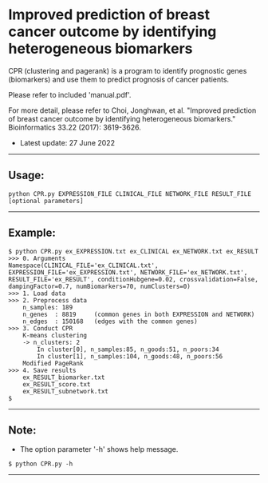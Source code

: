 # Improved prediction of breast cancer outcome by identifying heterogeneous biomarkers

CPR (clustering and pagerank) is a program to identify prognostic genes (biomarkers) and use them to predict prognosis of cancer patients.

Please refer to included 'manual.pdf'.

For more detail, please refer to Choi, Jonghwan, et al. "Improved prediction of breast cancer outcome by identifying heterogeneous biomarkers." Bioinformatics 33.22 (2017): 3619-3626.

- Latest update: 27 June 2022


--------------------------------------------------------------------------------------------
## Usage: 
```
python CPR.py EXPRESSION_FILE CLINICAL_FILE NETWORK_FILE RESULT_FILE [optional parameters]
```
	
--------------------------------------------------------------------------------------------
## Example:
```
$ python CPR.py ex_EXPRESSION.txt ex_CLINICAL ex_NETWORK.txt ex_RESULT
>>> 0. Arguments
Namespace(CLINICAL_FILE='ex_CLINICAL.txt', EXPRESSION_FILE='ex_EXPRESSION.txt', NETWORK_FILE='ex_NETWORK.txt', RESULT_FILE='ex_RESULT', conditionHubgene=0.02, crossvalidation=False, dampingFactor=0.7, numBiomarkers=70, numClusters=0)
>>> 1. Load data
>>> 2. Preprocess data
	n_samples: 189
	n_genes  : 8819     (common genes in both EXPRESSION and NETWORK)
	n_edges  : 150168   (edges with the common genes)
>>> 3. Conduct CPR
	K-means clustering
	-> n_clusters: 2
		In cluster[0], n_samples:85, n_goods:51, n_poors:34
		In cluster[1], n_samples:104, n_goods:48, n_poors:56
	Modified PageRank
>>> 4. Save results
	ex_RESULT_biomarker.txt
	ex_RESULT_score.txt
	ex_RESULT_subnetwork.txt
$
```
	
--------------------------------------------------------------------------------------------
## Note:
- The option parameter '-h' shows help message.
```
$ python CPR.py -h
```	
	
--------------------------------------------------------------------------------------------